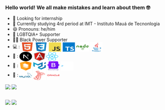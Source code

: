 ### Hello world! We all make mistakes and learn about them 🤓

- 🔭 Looking for internship
- 🌱 Currently studying 4rd period at IMT - Instituto Mauá de Tecnonlogia
- 😄 Pronouns: he/him
- 🌈 LGBTQIA+ Supporter
- ✊🏿 Black Power Supporter
- 💻 : <img align="center" alt="CSS3" height="30" width="40" src="https://raw.githubusercontent.com/devicons/devicon/master/icons/html5/html5-original.svg" style="max-width:100%;"> <img align="center" alt="HTML5" height="30" width="40" src="https://raw.githubusercontent.com/devicons/devicon/master/icons/css3/css3-original.svg" style="max-width:100%;"> <img align="center" alt="JavaScript" height="30" width="40" src="https://raw.githubusercontent.com/devicons/devicon/master/icons/javascript/javascript-original.svg" style="max-width:100%;"> <img align="center" alt="TypeScript" height="30" width="40" src="https://raw.githubusercontent.com/devicons/devicon/master/icons/typescript/typescript-original.svg" style="max-width:100%;"> <img align="center" alt="Node" height="30" width="40" src="https://raw.githubusercontent.com/devicons/devicon/master/icons/nodejs/nodejs-plain-wordmark.svg" style="max-width:100%;">  <img align="center" alt="Java" height="30" width="40" src="https://raw.githubusercontent.com/devicons/devicon/master/icons/java/java-original.svg" style="max-width:100%;">
- 🔨 : <img align="center" alt="Next" height="30" width="40" src="https://raw.githubusercontent.com/devicons/devicon/master/icons/nextjs/nextjs-original.svg" style="max-width:100%;"> <img align="center" alt="Angular" height="30" width="40" src="https://raw.githubusercontent.com/devicons/devicon/master/icons/angularjs/angularjs-original.svg" style="max-width:100%;"><img align="center" alt="React" height="30" width="40" src="https://raw.githubusercontent.com/devicons/devicon/master/icons/react/react-original.svg" style="max-width:100%;"> 
- 🎨 : <img align="center" alt="Next" height="30" width="40" src="https://raw.githubusercontent.com/devicons/devicon/master/icons/angularmaterial/angularmaterial-original.svg" style="max-width:100%;"> <img align="center" alt="Next" height="30" width="40" src="https://raw.githubusercontent.com/devicons/devicon/master/icons/materialui/materialui-original.svg" style="max-width:100%;"> <img align="center" alt="Next" height="30" width="40" src="https://raw.githubusercontent.com/devicons/devicon/master/icons/bootstrap/bootstrap-original-wordmark.svg" style="max-width:100%;"> <img align="center" alt="Next" height="30" width="40" src="https://raw.githubusercontent.com/devicons/devicon/master/icons/tailwindcss/tailwindcss-original-wordmark.svg" style="max-width:100%;">
- 💾 : <img align="center" alt="My SQL" height="30" width="40" src="https://raw.githubusercontent.com/devicons/devicon/master/icons/mysql/mysql-plain-wordmark.svg" style="max-width:100%;"> <img align="center" alt="SQLServer" height="30" width="40" src="https://raw.githubusercontent.com/devicons/devicon/master/icons/microsoftsqlserver/microsoftsqlserver-plain.svg" style="max-width:100%;"> <img align="center" alt="Oracle" height="30" width="40" src="https://raw.githubusercontent.com/devicons/devicon/master/icons/oracle/oracle-original.svg" style="max-width:100%;">

<div>
  <img height="180em" src="https://github-readme-stats.vercel.app/api?username=LeoVieira05&show_icons=true&theme=dracula&include_all_commits=true&count_private=true"/>
  <img height="180em" src="https://github-readme-stats.vercel.app/api/top-langs/?username=LeoVieira05&layout=compact&langs_count=7&theme=dracula"/>
</div>

##

<div>
  <a href = "mailto:leopeixoto06@gmail.com"><img src="https://img.shields.io/badge/-Mail-%23333?style=for-the-badge&logo=gmail&logoColor=white" target="_blank"></a>
  <a href="https://www.linkedin.com/in/léo-vieira-509a5724b/" target="_blank"><img src="https://img.shields.io/badge/-LinkedIn-%230077B5?style=for-the-badge&logo=linkedin&logoColor=white" target="_blank"></a> 
</div>

